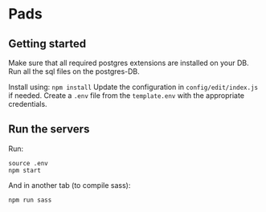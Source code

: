 # Pads

## Getting started

Make sure that all required postgres extensions are installed on your DB.
Run all the sql files on the postgres-DB.

Install using: `npm install`
Update the configuration in `config/edit/index.js` if needed.
Create a `.env` file from the `template.env` with the appropriate credentials.

## Run the servers

Run:
```
source .env
npm start
```

And in another tab (to compile sass):
```
npm run sass
```
